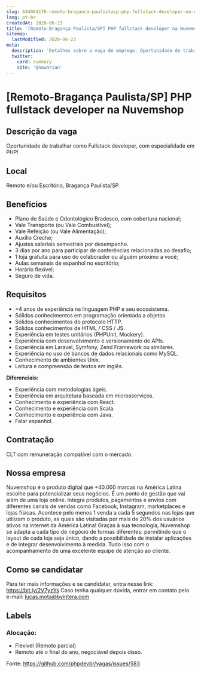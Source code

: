 ```yaml
---
slug: 644084176-remoto-braganca-paulistasp-php-fullstack-developer-na-nuvemshop
lang: pt-br
createdAt: 2020-06-23
title: '[Remoto-Bragança Paulista/SP] PHP fullstack developer na Nuvemshop - Vaga de Emprego'
sitemap:
  lastModified: 2020-06-23
meta:
  description: 'Detalhes sobre a vaga de emprego: Oportunidade de trabalhar como Fullstack developer, com especialidade em PHP!'
  twitter:
    card: summary
    site: '@nawarian'
---
```


# [Remoto-Bragança Paulista/SP] PHP fullstack developer na Nuvemshop


## Descrição da vaga

Oportunidade de trabalhar como Fullstack developer, com especialidade em PHP!

## Local

Remoto e/ou Escritório, Bragança Paulista/SP

## Benefícios

- Plano de Saúde e Odontológico Bradesco, com cobertura nacional;
- Vale Transporte (ou Vale Combustível); 
- Vale Refeição (ou Vale Alimentação);
- Auxílio Creche;
- Ajustes salariais semestrais por desempenho.
- 3 dias por ano para participar de conferências relacionadas ao desafio;
- 1 loja gratuita para uso do colaborador ou alguém próximo a você;
- Aulas semanais de espanhol no escritório;
- Horário flexível;
- Seguro de vida.

## Requisitos

- +4 anos de experiência na linguagem PHP e seu ecossistema.
- Sólidos conhecimentos em programação orientada a objetos.
- Sólidos conhecimentos do protocolo HTTP.
- Sólidos conhecimentos de HTML / CSS / JS.
- Experiência em testes unitários (PHPUnit, Mockery).
- Experiência com desenvolvimento e versionamento de APIs.
- Experiência em Laravel, Symfony, Zend Framework ou similares.
- Experiência no uso de bancos de dados relacionais como MySQL.
- Conhecimento de ambientes Unix.
- Leitura e compreensão de textos em inglês.

**Diferenciais:**
-  Experiência com metodologias ágeis.
- Experiência em arquitetura baseada em microsserviços.
- Conhecimento e experiência com React.
- Conhecimento e experiência com Scala.
- Conhecimento e experiência com Java.
- Falar espanhol.

## Contratação

CLT com remuneração compatível com o mercado.

## Nossa empresa

Nuvemshop é o produto digital que +40.000 marcas na América Latina escolhe para potencializar seus negócios. É um ponto de gestão que vai além de uma loja online. Integra produtos, pagamentos e envios com diferentes canais de vendas como Facebook, Instagram, marketplaces e lojas físicas.
Acontece pelo menos 1 venda a cada 5 segundos nas lojas que utilizam o produto, as quais são visitadas por mais de 20% dos usuários ativos na internet da América Latina!
Graças à sua tecnologia, Nuvemshop se adapta a cada tipo de negócio de formas diferentes: permitindo que o layout de cada loja seja único, dando a possibilidade de instalar aplicações e de integrar desenvolvimento à medida. Tudo isso com o acompanhamento de uma excelente equipe de atenção ao cliente.


## Como se candidatar

Para ter mais informações e se candidatar, entra nesse link: https://bit.ly/2V7yzYs
Caso tenha qualquer dúvida, entrar em contato pelo e-mail: lucas.mota@byintera.com

## Labels

<!-- Escolha abaixo, apague as que não fizerem sentido: -->
### Alocação:
- Flexível (Remoto parcial)
- Remoto até o final do ano, negociável depois disso.




Fonte: https://github.com/phpdevbr/vagas/issues/583